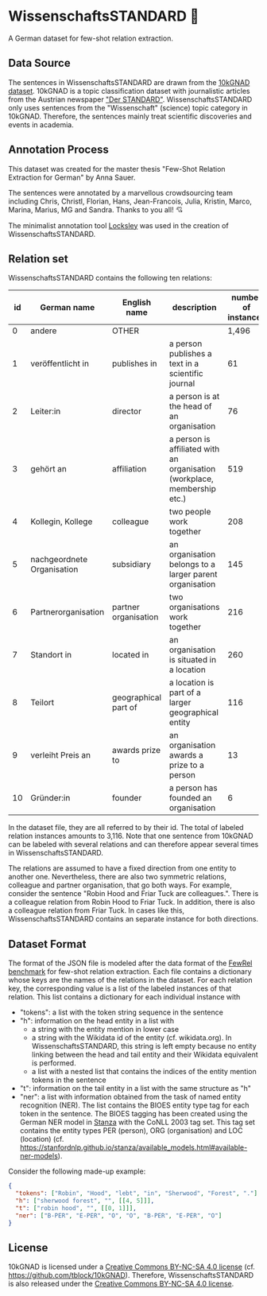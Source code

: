 # WissenschaftsSTANDARD :bow_and_arrow:
A German dataset for few-shot relation extraction.

## Data Source
The sentences in WissenschaftsSTANDARD are drawn from the [10kGNAD dataset](https://github.com/tblock/10kGNAD).
10kGNAD is a topic classification dataset with journalistic articles from the Austrian newspaper ["Der STANDARD"](https://derstandard.at).
WissenschaftsSTANDARD only uses sentences from the "Wissenschaft" (science) topic category in 10kGNAD.
Therefore, the sentences mainly treat scientific discoveries and events in academia.

## Annotation Process
This dataset was created for the master thesis "Few-Shot Relation Extraction for German" by Anna Sauer.

The sentences were annotated by a marvellous crowdsourcing team including Chris, Christl, Florian, Hans, Jean-Francois, Julia, Kristin, Marco, Marina, Marius, MG and Sandra.
Thanks to you all! :cupid:

The minimalist annotation tool [Locksley](https://github.com/acidAnn/locksley) was used in the creation of WissenschaftsSTANDARD.

## Relation set
WissenschaftsSTANDARD contains the following ten relations:

| id | German name | English name | description | number of instances |
|----|-----|--------|--------|------|
| 0 | andere | OTHER | | 1,496 |
| 1 | veröffentlicht in | publishes in | a person publishes a text in a scientific journal | 61 |
| 2 | Leiter:in |  director | a person is at the head of an organisation | 76 |
| 3 | gehört an |  affiliation | a person is affiliated with an organisation (workplace, membership etc.) | 519 |
| 4 | Kollegin, Kollege | colleague | two people work together | 208 |
| 5 | nachgeordnete Organisation | subsidiary | an organisation belongs to a larger parent organisation | 145 |
| 6 | Partnerorganisation | partner organisation | two organisations work together | 216 |
| 7 | Standort in | located in | an organisation is situated in a location | 260 |
| 8 | Teilort | geographical part of | a location is part of a larger geographical entity | 116 |
| 9 | verleiht Preis an | awards prize to | an organisation awards a prize to a person | 13 |
| 10 | Gründer:in | founder | a person has founded an organisation | 6 |

In the dataset file, they are all referred to by their id. The total of labeled relation instances amounts to 3,116.
Note that one sentence from 10kGNAD can be labeled with several relations and can therefore appear several times in WissenschaftsSTANDARD.

The relations are assumed to have a fixed direction from one entity to another one.
Nevertheless, there are also two symmetric relations, colleague and partner organisation, that go both ways. 
For example, consider the sentence "Robin Hood and Friar Tuck are colleagues.". 
There is a colleague relation from Robin Hood to Friar Tuck. In addition, there is also a colleague relation from Friar Tuck.
In cases like this, WissenschaftsSTANDARD contains an separate instance for both directions.

## Dataset Format
The format of the JSON file is modeled after the data format of the [FewRel benchmark](https://thunlp.github.io/1/fewrel1.html) for few-shot relation extraction.
Each file contains a dictionary whose keys are the names of the relations in the dataset.
For each relation key, the corresponding value is a list of the labeled instances of that relation.
This list contains a dictionary for each individual instance with
* "tokens": a list with the token string sequence in the sentence
* "h": information on the head entity in a list with
  * a string with the entity mention in lower case
  * a string with the Wikidata id of the entity (cf. wikidata.org). In WissenschaftsSTANDARD, this string is left empty because no entity linking between the head and tail entity and their Wikidata equivalent is performed.
  * a list with a nested list that contains the indices of the entity mention tokens in the sentence
* "t": information on the tail entity in a list with the same structure as "h"
* "ner": a list with information obtained from the task of named entity recognition (NER). The list contains the BIOES entity type tag for each token in the sentence. The BIOES tagging has been created using the German NER model in [Stanza](https://github.com/stanfordnlp/stanza) with the CoNLL 2003 tag set. This tag set contains the entity types PER (person), ORG (organisation) and LOC (location) (cf. https://stanfordnlp.github.io/stanza/available_models.html#available-ner-models).

Consider the following made-up example:
```json
{
  "tokens": ["Robin", "Hood", "lebt", "in", "Sherwood", "Forest", "."],
  "h": ["sherwood forest", "", [[4, 5]]],
  "t": ["robin hood", "", [[0, 1]]],
  "ner": ["B-PER", "E-PER", "O", "O", "B-PER", "E-PER", "O"]
}
```

## License
10kGNAD is licensed under a [Creative Commons BY-NC-SA 4.0 license](https://creativecommons.org/licenses/by-nc-sa/4.0/) (cf. https://github.com/tblock/10kGNAD).
Therefore, WissenschaftsSTANDARD is also released under the [Creative Commons BY-NC-SA 4.0 license](https://creativecommons.org/licenses/by-nc-sa/4.0/).
